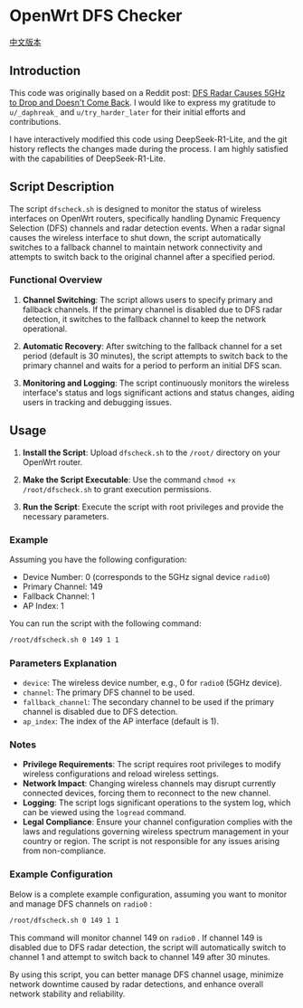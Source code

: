 # OpenWrt DFS Checker

[中文版本](README.md)

## Introduction

This code was originally based on a Reddit post: [DFS Radar Causes 5GHz to Drop and Doesn't Come Back](https://www.reddit.com/r/openwrt/comments/rs9pit/dfs_radar_causes_5ghz_to_drop_and_it_doesnt_come/). I would like to express my gratitude to `u/_daphreak_` and `u/try_harder_later` for their initial efforts and contributions.

I have interactively modified this code using DeepSeek-R1-Lite, and the git history reflects the changes made during the process. I am highly satisfied with the capabilities of DeepSeek-R1-Lite.

## Script Description

The script `dfscheck.sh` is designed to monitor the status of wireless interfaces on OpenWrt routers, specifically handling Dynamic Frequency Selection (DFS) channels and radar detection events. When a radar signal causes the wireless interface to shut down, the script automatically switches to a fallback channel to maintain network connectivity and attempts to switch back to the original channel after a specified period.

### Functional Overview

1. **Channel Switching**: The script allows users to specify primary and fallback channels. If the primary channel is disabled due to DFS radar detection, it switches to the fallback channel to keep the network operational.

2. **Automatic Recovery**: After switching to the fallback channel for a set period (default is 30 minutes), the script attempts to switch back to the primary channel and waits for a period to perform an initial DFS scan.

3. **Monitoring and Logging**: The script continuously monitors the wireless interface's status and logs significant actions and status changes, aiding users in tracking and debugging issues.

## Usage

1. **Install the Script**: Upload `dfscheck.sh` to the `/root/` directory on your OpenWrt router.

2. **Make the Script Executable**: Use the command `chmod +x /root/dfscheck.sh` to grant execution permissions.

3. **Run the Script**: Execute the script with root privileges and provide the necessary parameters.

### Example

Assuming you have the following configuration:

* Device Number: 0 (corresponds to the 5GHz signal device `radio0`)
* Primary Channel: 149
* Fallback Channel: 1
* AP Index: 1

You can run the script with the following command:

```sh
/root/dfscheck.sh 0 149 1 1
```

### Parameters Explanation

* `device`: The wireless device number, e.g., 0 for `radio0` (5GHz device).
* `channel`: The primary DFS channel to be used.
* `fallback_channel`: The secondary channel to be used if the primary channel is disabled due to DFS detection.
* `ap_index`: The index of the AP interface (default is 1).

### Notes

* **Privilege Requirements**: The script requires root privileges to modify wireless configurations and reload wireless settings.
* **Network Impact**: Changing wireless channels may disrupt currently connected devices, forcing them to reconnect to the new channel.
* **Logging**: The script logs significant operations to the system log, which can be viewed using the `logread` command.
* **Legal Compliance**: Ensure your channel configuration complies with the laws and regulations governing wireless spectrum management in your country or region. The script is not responsible for any issues arising from non-compliance.

### Example Configuration

Below is a complete example configuration, assuming you want to monitor and manage DFS channels on `radio0` :

```sh
/root/dfscheck.sh 0 149 1 1
```

This command will monitor channel 149 on `radio0` . If channel 149 is disabled due to DFS radar detection, the script will automatically switch to channel 1 and attempt to switch back to channel 149 after 30 minutes.

By using this script, you can better manage DFS channel usage, minimize network downtime caused by radar detections, and enhance overall network stability and reliability.
